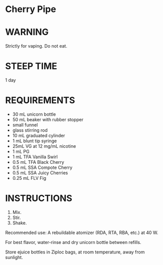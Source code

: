 # Cherry Pipe

# WARNING

Strictly for vaping. Do not eat.

# STEEP TIME

1 day

# REQUIREMENTS

* 30 mL unicorn bottle
* 50 mL beaker with rubber stopper
* small funnel
* glass stirring rod
* 10 mL graduated cylinder
* 1 mL blunt tip syringe
* 25mL VG at 12 mg/mL nicotine
* 1 mL PG
* 1 mL TFA Vanilla Swirl
* 0.5 mL TFA Black Cherry
* 0.5 mL SSA Compote Cherry
* 0.5 mL SSA Juicy Cherries
* 0.25 mL FLV Fig

# INSTRUCTIONS

1. Mix.
2. Stir.
3. Shake.

Recommended use: A rebuildable atomizer (RDA, RTA, RBA, etc.) at 40 W.

For best flavor, water-rinse and dry unicorn bottle between refills.

Store ejuice bottles in Ziploc bags, at room temperature, away from sunlight.
